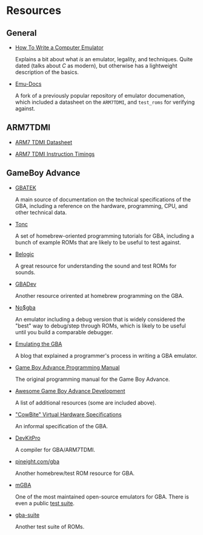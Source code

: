 # Resources

## General

- [How To Write a Computer Emulator](http://fms.komkon.org/EMUL8/HOWTO.html)

  Explains a bit about what _is_ an emulator, legality, and techniques. Quite
  dated (talks about _C_ as modern), but otherwise has a lightweight description
  of the basics.

- [Emu-Docs](https://github.com/matanlurey/Emu-Docs/tree/master/GameBoy%20Advance)

  A fork of a previously popular repository of emulator documenation, which
  included a datasheet on the `ARM7TDMI`, and `test_roms` for verifying against.

## ARM7TDMI

- [ARM7 TDMI Datasheet](pdf/arm7-tdmi-datasheet.pdf)

- [ARM7 TDMI Instruction Timings](pdf/arm7-tdmi-instruction-timings.pdf)

## GameBoy Advance

- [GBATEK](https://problemkaputt.de/gbatek.htm)

  A main source of documentation on the technical specifications of the GBA,
  including a reference on the hardware, programming, CPU, and other technical
  data.

- [Tonc](https://www.coranac.com/tonc/text/)

  A set of homebrew-oriented programming tutorials for GBA, including a bunch
  of example ROMs that are likely to be useful to test against.

- [Belogic](http://belogic.com/gba/)

  A great resource for understanding the sound and test ROMs for sounds.

- [GBADev](https://www.gbadev.org/)

  Another resource orirented at homebrew programming on the GBA.

- [No\$gba](https://problemkaputt.de/gba.htm)

  An emulator including a debug version that is widely considered the "best"
  way to debug/step through ROMs, which is likely to be useful until you build
  a comparable debugger.

- [Emulating the GBA](https://web.archive.org/web/20150428041044/http://6bit.net/shonumi/2015/04/19/emulating-the-gba/)

  A blog that explained a programmer's process in writing a GBA emulator.

- [Game Boy Advance Programming Manual](https://www.scribd.com/document/198178973/GameBoy-Advance-Programming-Manual)

  The original programming manual for the Game Boy Advance.

- [Awesome Game Boy Advance Development](https://github.com/gbdev/awesome-gbadev)

  A list of additional resources (some are included above).

- ["CowBite" Virtual Hardware Specifications](https://www.cs.rit.edu/~tjh8300/CowBite/CowBiteSpec.htm)

  An informal specification of the GBA.

- [DevKitPro](https://devkitpro.org/)

  A compiler for GBA/ARM7TDMI.

- [pineight.com/gba](http://pineight.com/gba/)

  Another homebrew/test ROM resource for GBA.

- [mGBA](https://mgba.io/)

  One of the most maintained open-source emulators for GBA. There is even a
  public [test suite](https://github.com/mgba-emu/suite).

- [gba-suite](https://github.com/matanlurey/gba-suite)

  Another test suite of ROMs.
